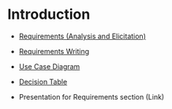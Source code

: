 # Introduction

- [Requirements (Analysis and Elicitation)](Analysis-and-Elicitation.md)

- [Requirements Writing](Requirements-Writing.md)

- [Use Case Diagram](Use-Case-Diagram.md)

- [Decision Table](Decision-Table.md)

- Presentation for Requirements section (Link)
